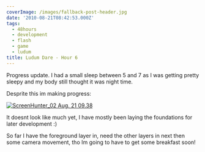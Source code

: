 ```yaml
---
coverImage: /images/fallback-post-header.jpg
date: '2010-08-21T08:42:53.000Z'
tags:
  - 48hours
  - development
  - flash
  - game
  - ludum
title: Ludum Dare - Hour 6
---
```


Progress update. I had a small sleep between 5 and 7 as I was getting pretty sleepy and my body still thought it was night time.

<!-- more -->

Desprite this im making progress:

[![](/wp-content/uploads/2010/08/ScreenHunter_02-Aug.-21-09.38.jpg "ScreenHunter_02 Aug. 21 09.38")](/wp-content/uploads/2010/08/ScreenHunter_02-Aug.-21-09.38.jpg)

It doesnt look like much yet, I have mostly been laying the foundations for later development :)

So far I have the foreground layer in, need the other layers in next then some camera movement, tho Im going to have to get some breakfast soon!
